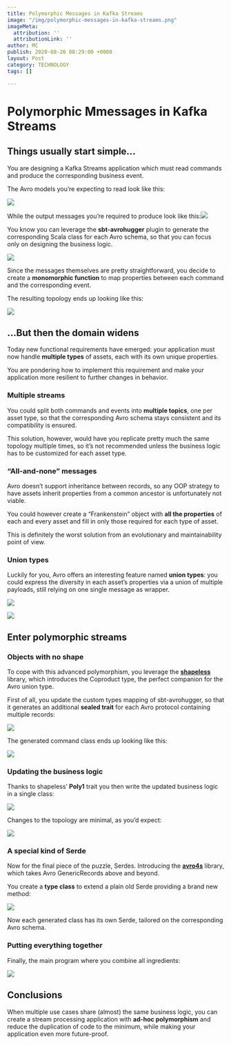 ```yaml
---
title: Polymorphic Messages in Kafka Streams
image: "/img/polymorphic-messages-in-kafka-streams.png"
imageMeta:
  attribution: ''
  attributionLink: ''
author: MC
publish: 2020-08-26 08:29:00 +0000
layout: Post
category: TECHNOLOGY
tags: []

---
```

# Polymorphic Mmessages in Kafka Streams

## Things usually start simple...

You are designing a Kafka Streams application which must read commands and produce the corresponding business event.

The Avro models you’re expecting to read look like this:

  
![](/img/1-3.png)

While the output messages you’re required to produce look like this:![](/img/2-1.png)

You know you can leverage the **sbt-avrohugger** plugin to generate the corresponding Scala class for each Avro schema, so that you can focus only on designing the business logic.

  
![](/img/3-1.png)

Since the messages themselves are pretty straightforward, you decide to create a **monomorphic function** to map properties between each command and the corresponding event.

The resulting topology ends up looking like this:

  
![](/img/4-1.png)

## ...But then the domain widens

Today new functional requirements have emerged: your application must now handle **multiple types** of assets, each with its own unique properties.

You are pondering how to implement this requirement and make your application more resilient to further changes in behavior.

### Multiple streams

You could split both commands and events into **multiple topics**, one per asset type, so that the corresponding Avro schema stays consistent and its compatibility is ensured.

This solution, however, would have you replicate pretty much the same topology multiple times, so it’s not recommended unless the business logic has to be customized for each asset type.

### “All-and-none” messages

Avro doesn’t support inheritance between records, so any OOP strategy to have assets inherit properties from a common ancestor is unfortunately not viable.

You could however create a “Frankenstein” object with **all the properties** of each and every asset and fill in only those required for each type of asset.

This is definitely the worst solution from an evolutionary and maintainability point of view.

### Union types

Luckily for you, Avro offers an interesting feature named **union types**: you could express the diversity in each asset’s properties via a union of multiple payloads, still relying on one single message as wrapper.

  
![](/img/5-1.png)

![](/img/6-1.png)

## Enter polymorphic streams

### Objects with no shape

To cope with this advanced polymorphism, you leverage the [**shapeless**](https://github.com/milessabin/shapeless) library, which introduces the Coproduct type, the perfect companion for the Avro union type.

First of all, you update the custom types mapping of sbt-avrohugger, so that it generates an additional **sealed trait** for each Avro protocol containing multiple records:

  
![](/img/7.png)

The generated command class ends up looking like this:

  
![](/img/8.png)

### Updating the business logic

Thanks to shapeless’ **Poly1** trait you then write the updated business logic in a single class:

  
![](/img/9.png)

Changes to the topology are minimal, as you’d expect:

  
![](/img/10.png)

### A special kind of Serde

Now for the final piece of the puzzle, Serdes. Introducing the [**avro4s**](https://github.com/sksamuel/avro4s) library, which takes Avro GenericRecords above and beyond.

You create a **type class** to extend a plain old Serde providing a brand new method:

  
![](/img/11.png)

Now each generated class has its own Serde, tailored on the corresponding Avro schema.

### Putting everything together

Finally, the main program where you combine all ingredients:

  
![](/img/12.png)

## Conclusions

When multiple use cases share (almost) the same business logic, you can create a stream processing application with **ad-hoc polymorphism** and reduce the duplication of code to the minimum, while making your application even more future-proof.